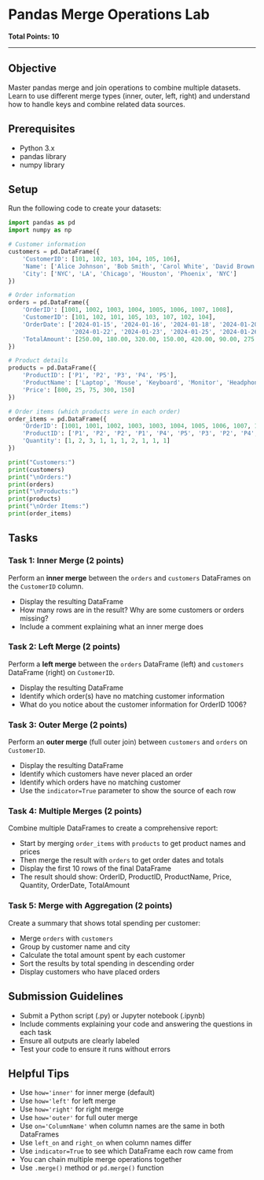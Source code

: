 # Pandas Merge Operations Lab
**Total Points: 10**

---

## Objective
Master pandas merge and join operations to combine multiple datasets. Learn to use different merge types (inner, outer, left, right) and understand how to handle keys and combine related data sources.

## Prerequisites
- Python 3.x
- pandas library
- numpy library

## Setup
Run the following code to create your datasets:

```python
import pandas as pd
import numpy as np

# Customer information
customers = pd.DataFrame({
    'CustomerID': [101, 102, 103, 104, 105, 106],
    'Name': ['Alice Johnson', 'Bob Smith', 'Carol White', 'David Brown', 'Eve Davis', 'Frank Miller'],
    'City': ['NYC', 'LA', 'Chicago', 'Houston', 'Phoenix', 'NYC']
})

# Order information
orders = pd.DataFrame({
    'OrderID': [1001, 1002, 1003, 1004, 1005, 1006, 1007, 1008],
    'CustomerID': [101, 102, 101, 105, 103, 107, 102, 104],
    'OrderDate': ['2024-01-15', '2024-01-16', '2024-01-18', '2024-01-20', 
                  '2024-01-22', '2024-01-23', '2024-01-25', '2024-01-26'],
    'TotalAmount': [250.00, 180.00, 320.00, 150.00, 420.00, 90.00, 275.00, 380.00]
})

# Product details
products = pd.DataFrame({
    'ProductID': ['P1', 'P2', 'P3', 'P4', 'P5'],
    'ProductName': ['Laptop', 'Mouse', 'Keyboard', 'Monitor', 'Headphones'],
    'Price': [800, 25, 75, 300, 150]
})

# Order items (which products were in each order)
order_items = pd.DataFrame({
    'OrderID': [1001, 1001, 1002, 1003, 1003, 1004, 1005, 1006, 1007, 1008],
    'ProductID': ['P1', 'P2', 'P2', 'P1', 'P4', 'P5', 'P3', 'P2', 'P4', 'P1'],
    'Quantity': [1, 2, 3, 1, 1, 1, 2, 1, 1, 1]
})

print("Customers:")
print(customers)
print("\nOrders:")
print(orders)
print("\nProducts:")
print(products)
print("\nOrder Items:")
print(order_items)
```

## Tasks

### Task 1: Inner Merge (2 points)
Perform an **inner merge** between the `orders` and `customers` DataFrames on the `CustomerID` column.
- Display the resulting DataFrame
- How many rows are in the result? Why are some customers or orders missing?
- Include a comment explaining what an inner merge does

### Task 2: Left Merge (2 points)
Perform a **left merge** between the `orders` DataFrame (left) and `customers` DataFrame (right) on `CustomerID`.
- Display the resulting DataFrame
- Identify which order(s) have no matching customer information
- What do you notice about the customer information for OrderID 1006?

### Task 3: Outer Merge (2 points)
Perform an **outer merge** (full outer join) between `customers` and `orders` on `CustomerID`.
- Display the resulting DataFrame
- Identify which customers have never placed an order
- Identify which orders have no matching customer
- Use the `indicator=True` parameter to show the source of each row

### Task 4: Multiple Merges (2 points)
Combine multiple DataFrames to create a comprehensive report:
- Start by merging `order_items` with `products` to get product names and prices
- Then merge the result with `orders` to get order dates and totals
- Display the first 10 rows of the final DataFrame
- The result should show: OrderID, ProductID, ProductName, Price, Quantity, OrderDate, TotalAmount

### Task 5: Merge with Aggregation (2 points)
Create a summary that shows total spending per customer:
- Merge `orders` with `customers`
- Group by customer name and city
- Calculate the total amount spent by each customer
- Sort the results by total spending in descending order
- Display customers who have placed orders

## Submission Guidelines
- Submit a Python script (.py) or Jupyter notebook (.ipynb)
- Include comments explaining your code and answering the questions in each task
- Ensure all outputs are clearly labeled
- Test your code to ensure it runs without errors

## Helpful Tips
- Use `how='inner'` for inner merge (default)
- Use `how='left'` for left merge
- Use `how='right'` for right merge
- Use `how='outer'` for full outer merge
- Use `on='ColumnName'` when column names are the same in both DataFrames
- Use `left_on` and `right_on` when column names differ
- Use `indicator=True` to see which DataFrame each row came from
- You can chain multiple merge operations together
- Use `.merge()` method or `pd.merge()` function
